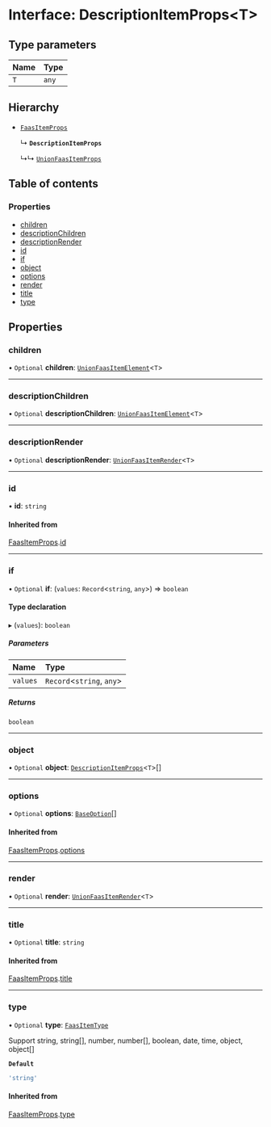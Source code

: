 # Interface: DescriptionItemProps\<T\>

## Type parameters

| Name | Type |
| :------ | :------ |
| `T` | `any` |

## Hierarchy

- [`FaasItemProps`](FaasItemProps.md)

  ↳ **`DescriptionItemProps`**

  ↳↳ [`UnionFaasItemProps`](UnionFaasItemProps.md)

## Table of contents

### Properties

- [children](DescriptionItemProps.md#children)
- [descriptionChildren](DescriptionItemProps.md#descriptionchildren)
- [descriptionRender](DescriptionItemProps.md#descriptionrender)
- [id](DescriptionItemProps.md#id)
- [if](DescriptionItemProps.md#if)
- [object](DescriptionItemProps.md#object)
- [options](DescriptionItemProps.md#options)
- [render](DescriptionItemProps.md#render)
- [title](DescriptionItemProps.md#title)
- [type](DescriptionItemProps.md#type)

## Properties

### children

• `Optional` **children**: [`UnionFaasItemElement`](../modules.md#unionfaasitemelement)\<`T`\>

___

### descriptionChildren

• `Optional` **descriptionChildren**: [`UnionFaasItemElement`](../modules.md#unionfaasitemelement)\<`T`\>

___

### descriptionRender

• `Optional` **descriptionRender**: [`UnionFaasItemRender`](../modules.md#unionfaasitemrender)\<`T`\>

___

### id

• **id**: `string`

#### Inherited from

[FaasItemProps](FaasItemProps.md).[id](FaasItemProps.md#id)

___

### if

• `Optional` **if**: (`values`: `Record`\<`string`, `any`\>) => `boolean`

#### Type declaration

▸ (`values`): `boolean`

##### Parameters

| Name | Type |
| :------ | :------ |
| `values` | `Record`\<`string`, `any`\> |

##### Returns

`boolean`

___

### object

• `Optional` **object**: [`DescriptionItemProps`](DescriptionItemProps.md)\<`T`\>[]

___

### options

• `Optional` **options**: [`BaseOption`](../modules.md#baseoption)[]

#### Inherited from

[FaasItemProps](FaasItemProps.md).[options](FaasItemProps.md#options)

___

### render

• `Optional` **render**: [`UnionFaasItemRender`](../modules.md#unionfaasitemrender)\<`T`\>

___

### title

• `Optional` **title**: `string`

#### Inherited from

[FaasItemProps](FaasItemProps.md).[title](FaasItemProps.md#title)

___

### type

• `Optional` **type**: [`FaasItemType`](../modules.md#faasitemtype)

Support string, string[], number, number[], boolean, date, time, object, object[]

**`Default`**

```ts
'string'
```

#### Inherited from

[FaasItemProps](FaasItemProps.md).[type](FaasItemProps.md#type)
